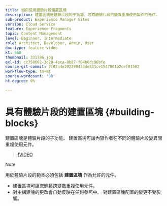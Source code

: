 ```yaml
---
title: 如何使用體驗片段建置區塊
description: 建置區塊是體驗片段的子功能，可跨體驗片段的變異重複使用製作的元件。
sub-product: Experience Manager Sites
version: Cloud Service
feature: Experience Fragments
topic: Content Management
level: Beginner, Intermediate
role: Architect, Developer, Admin, User
doc-type: feature video
kt: 660
thumbnail: 331786.jpg
exl-id: cc758602-3c20-4eca-9b87-f04b6dc96bfe
source-git-commit: 2f02a4e202390434de831ce1547001b2cef01562
workflow-type: tm+mt
source-wordcount: '98'
ht-degree: 0%

---
```


# 具有體驗片段的建置區塊 {#building-blocks}


建置區塊是體驗片段的子功能。 建置區塊可讓內容作者在不同的體驗片段變異間重複使用元件。

>[!VIDEO](https://video.tv.adobe.com/v/331786/?quality=12&learn=on)

>[!NOTE]
>
> 用於體驗片段的範本必須包括 **建置區塊** 作為允許的元件。

* 建置區塊可讓您輕鬆跨變數重複使用元件。
* 對主構建塊的更改會自動反映在任何參照中。 對建置區塊配置的變更不受影響。

